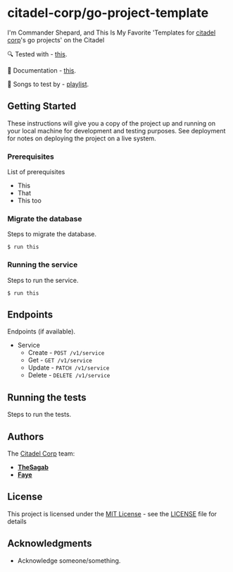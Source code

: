 # citadel-corp/go-project-template

I'm Commander Shepard, and This Is My Favorite 'Templates for [citadel corp][citadel-corp]'s go projects' on the Citadel

🔍 Tested with - [this][test-url].

📝 Documentation - [this][documentation-url].

🎵 Songs to test by - [playlist](https://open.spotify.com/album/1oVSp3g7ULNAHzFtdBvHEd?si=IVw3cdo6RUKDOdb1gYCJKQ).

## Getting Started

These instructions will give you a copy of the project up and running on
your local machine for development and testing purposes. See deployment
for notes on deploying the project on a live system.

### Prerequisites

List of prerequisites
- This
- That
- This too

### Migrate the database

Steps to migrate the database.
```
$ run this
```

### Running the service

Steps to run the service.
```
$ run this
```

## Endpoints

Endpoints (if available).

- Service
    - Create - `POST /v1/service`
    - Get - `GET /v1/service`
    - Update - `PATCH /v1/service`
    - Delete - `DELETE /v1/service`

## Running the tests

Steps to run the tests.

## Authors

The [Citadel Corp][citadel-corp] team:
  - [**TheSagab**](https://github.com/TheSagab)
  - [**Faye**](https://github.com/farolinar)

## License

This project is licensed under the [MIT License][mit-license] - see the [LICENSE][license-file] file for
details

## Acknowledgments

  - Acknowledge someone/something.

[citadel-corp]: https://github.com/citadel-corp
[repository]: https://github.com/citadel-corp/belimang
[mit-license]: https://github.com/citadel-corp/belimang?tab=MIT-1-ov-file
[license-file]: https://github.com/citadel-corp/belimang/blob/main/LICENSE
[test-url]: TBA.
[documentation-url]: TBA.
